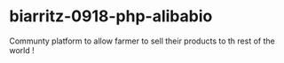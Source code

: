 # biarritz-0918-php-alibabio
Communty platform to allow farmer to sell their products to th rest of the world !
